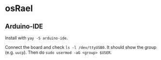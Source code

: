 # osRael

## Arduino-IDE

Install with `yay -S arduino-ide`.

Connect the board and check `ls -l /dev/ttyUSB0`. It should show the group (e.g. `uucp`). Then do `sudo usermod -aG <group> $USER`.
